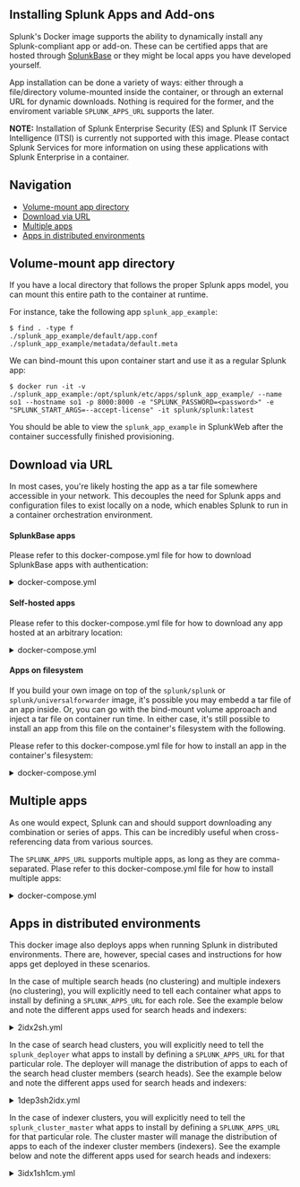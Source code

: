 ## Installing Splunk Apps and Add-ons
Splunk's Docker image supports the ability to dynamically install any Splunk-compliant app or add-on. These can be certified apps that are hosted through [SplunkBase](https://splunkbase.splunk.com/) or they might be local apps you have developed yourself.

App installation can be done a variety of ways: either through a file/directory volume-mounted inside the container, or through an external URL for dynamic downloads. Nothing is required for the former, and the enviroment variable `SPLUNK_APPS_URL` supports the later.

**NOTE:** Installation of Splunk Enterprise Security (ES) and Splunk IT Service Intelligence (ITSI) is currently not supported with this image. Please contact Splunk Services for more information on using these applications with Splunk Enterprise in a container.

## Navigation

* [Volume-mount app directory](#volume-mount-app-directory)
* [Download via URL](#download-via-url)
* [Multiple apps](#multiple-apps)
* [Apps in distributed environments](#apps-in-distributed-environments)

## Volume-mount app directory
If you have a local directory that follows the proper Splunk apps model, you can mount this entire path to the container at runtime.

For instance, take the following app `splunk_app_example`:
```
$ find . -type f
./splunk_app_example/default/app.conf
./splunk_app_example/metadata/default.meta
```

We can bind-mount this upon container start and use it as a regular Splunk app:
```
$ docker run -it -v ./splunk_app_example:/opt/splunk/etc/apps/splunk_app_example/ --name so1 --hostname so1 -p 8000:8000 -e "SPLUNK_PASSWORD=<password>" -e "SPLUNK_START_ARGS=--accept-license" -it splunk/splunk:latest
```

You should be able to view the `splunk_app_example` in SplunkWeb after the container successfully finished provisioning.

## Download via URL
In most cases, you're likely hosting the app as a tar file somewhere accessible in your network. This decouples the need for Splunk apps and configuration files to exist locally on a node, which enables Splunk to run in a container orchestration environment.

#### SplunkBase apps
Please refer to this docker-compose.yml file for how to download SplunkBase apps with authentication:
<details><summary>docker-compose.yml</summary><p>

```
version: "3.6"

services:
  so1:
    image: ${SPLUNK_IMAGE:-splunk/splunk:latest}
    hostname: so1
    environment:
      - SPLUNK_START_ARGS=--accept-license
      - SPLUNK_APPS_URL=https://splunkbase.splunk.com/app/2890/release/4.1.0/download
      - SPLUNKBASE_USERNAME=<sb-username>
      - SPLUNKBASE_PASSWORD=<sb-password>
      - SPLUNK_PASSWORD=<password>
    ports:
      - 8000
```
</p></details>

#### Self-hosted apps
Please refer to this docker-compose.yml file for how to download any app hosted at an arbitrary location:
<details><summary>docker-compose.yml</summary><p>

```
version: "3.6"

services:
  so1:
    image: ${SPLUNK_IMAGE:-splunk/splunk:latest}
    hostname: so1
    environment:
      - SPLUNK_START_ARGS=--accept-license
      - SPLUNK_APPS_URL=https://webserver/apps/app.spl
      - SPLUNK_PASSWORD=<password>
    ports:
      - 8000
```
</p></details>

#### Apps on filesystem
If you build your own image on top of the `splunk/splunk` or `splunk/universalforwarder` image, it's possible you may embedd a tar file of an app inside. Or, you can go with the bind-mount volume approach and inject a tar file on container run time. In either case, it's still possible to install an app from this file on the container's filesystem with the following.

Please refer to this docker-compose.yml file for how to install an app in the container's filesystem:
<details><summary>docker-compose.yml</summary><p>

```
version: "3.6"

services:
  so1:
    image: ${SPLUNK_IMAGE:-splunk/splunk:latest}
    hostname: so1
    environment:
      - SPLUNK_START_ARGS=--accept-license
      - SPLUNK_APPS_URL=/tmp/app.tgz
      - SPLUNK_PASSWORD=<password>
    ports:
      - 8000
```
</p></details>

## Multiple apps
As one would expect, Splunk can and should support downloading any combination or series of apps. This can be incredibly useful when cross-referencing data from various sources.

The `SPLUNK_APPS_URL` supports multiple apps, as long as they are comma-separated. Plase refer to this docker-compose.yml file for how to install multiple apps:
<details><summary>docker-compose.yml</summary><p>

```
version: "3.6"

services:
  so1:
    image: ${SPLUNK_IMAGE:-splunk/splunk:latest}
    hostname: so1
    environment:
      - SPLUNK_START_ARGS=--accept-license
      - SPLUNK_APPS_URL=/tmp/app.tgz,https://webserver/apps/app.spl,https://splunkbase.splunk.com/app/2890/release/4.1.0/download
      - SPLUNKBASE_USERNAME=<sb-username>
      - SPLUNKBASE_PASSWORD=<sb-password>
      - SPLUNK_PASSWORD=<password>
    ports:
      - 8000
```
</p></details>

## Apps in distributed environments
This docker image also deploys apps when running Splunk in distributed environments. There are, however, special cases and instructions for how apps get deployed in these scenarios.

In the case of multiple search heads (no clustering) and multiple indexers (no clustering), you will explicitly need to tell each container what apps to install by defining a `SPLUNK_APPS_URL` for each role. See the example below and note the different apps used for search heads and indexers:

<details><summary>2idx2sh.yml</summary><p>

```
version: "3.6"

networks:
  splunknet:
    driver: bridge
    attachable: true

services:
  sh1:
    networks:
      splunknet:
        aliases:
          - sh1
    image: ${SPLUNK_IMAGE:-splunk/splunk:latest}
    command: start
    hostname: sh1
    container_name: sh1
    environment:
      - SPLUNK_START_ARGS=--accept-license
      - SPLUNK_INDEXER_URL=idx1,idx2
      - SPLUNK_SEARCH_HEAD_URL=sh1,sh2
      - SPLUNK_ROLE=splunk_search_head
      - SPLUNK_APPS_URL=https://webserver/apps/appA.tgz
      - SPLUNK_PASSWORD
    ports:
      - 8000

  sh2:
    networks:
      splunknet:
        aliases:
          - sh2
    image: ${SPLUNK_IMAGE:-splunk/splunk:latest}
    command: start
    hostname: sh2
    container_name: sh2
    environment:
      - SPLUNK_START_ARGS=--accept-license
      - SPLUNK_INDEXER_URL=idx1,idx2
      - SPLUNK_SEARCH_HEAD_URL=sh1,sh2
      - SPLUNK_ROLE=splunk_search_head
      - SPLUNK_APPS_URL=https://webserver/apps/appA.tgz
      - SPLUNK_PASSWORD
    ports:
      - 8000

  idx1:
    networks:
      splunknet:
        aliases:
          - idx1
    image: ${SPLUNK_IMAGE:-splunk/splunk:latest}
    command: start
    hostname: idx1 
    container_name: idx1
    environment:
      - SPLUNK_START_ARGS=--accept-license
      - SPLUNK_INDEXER_URL=idx1,idx2
      - SPLUNK_SEARCH_HEAD_URL=sh1,sh2
      - SPLUNK_ROLE=splunk_indexer
      - SPLUNK_APPS_URL=https://webserver/apps/appB.tgz,https://webserver/apps/appC.tgz
      - SPLUNK_PASSWORD
    ports:
      - 8000

  idx2:
    networks:
      splunknet:
        aliases:
          - idx2
    image: ${SPLUNK_IMAGE:-splunk/splunk:latest}
    command: start
    hostname: idx2
    container_name: idx2
    environment:
      - SPLUNK_START_ARGS=--accept-license
      - SPLUNK_INDEXER_URL=idx1,idx2
      - SPLUNK_SEARCH_HEAD_URL=sh1,sh2
      - SPLUNK_ROLE=splunk_indexer
      - SPLUNK_APPS_URL=https://webserver/apps/appB.tgz,https://webserver/apps/appC.tgz
      - SPLUNK_PASSWORD
    ports:
      - 8000
```
</p></details>

In the case of search head clusters, you will explicitly need to tell the `splunk_deployer` what apps to install by defining a `SPLUNK_APPS_URL` for that particular role. The deployer will manage the distribution of apps to each of the search head cluster members (search heads). See the example below and note the different apps used for search heads and indexers:

<details><summary>1dep3sh2idx.yml</summary><p>

```
version: "3.6"

networks:
  splunknet:
    driver: bridge
    attachable: true

services:
  dep1:
    networks:
      splunknet:
        aliases:
          - dep1
    image: ${SPLUNK_IMAGE:-splunk/splunk:latest}
    command: start
    hostname: dep1
    container_name: dep1
    environment:
      - SPLUNK_START_ARGS=--accept-license
      - SPLUNK_INDEXER_URL=idx1,idx2
      - SPLUNK_SEARCH_HEAD_URL=sh2,sh3
      - SPLUNK_SEARCH_HEAD_CAPTAIN_URL=sh1
      - SPLUNK_DEPLOYER_URL=dep1
      - SPLUNK_ROLE=splunk_deployer
      - SPLUNK_APPS_URL=https://webserver/apps/appA.tgz,https://webserver/apps/appB.tgz
    ports:
      - 8000

  sh1:
    networks:
      splunknet:
        aliases:
          - sh1
    image: ${SPLUNK_IMAGE:-splunk/splunk:latest}
    command: start
    hostname: sh1
    container_name: sh1
    environment:
      - SPLUNK_START_ARGS=--accept-license
      - SPLUNK_INDEXER_URL=idx1,idx2
      - SPLUNK_SEARCH_HEAD_URL=sh2,sh3
      - SPLUNK_SEARCH_HEAD_CAPTAIN_URL=sh1
      - SPLUNK_DEPLOYER_URL=dep1
      - SPLUNK_ROLE=splunk_search_head_captain
    ports:
      - 8000

  sh2:
    networks:
      splunknet:
        aliases:
          - sh2
    image: ${SPLUNK_IMAGE:-splunk/splunk:latest}
    command: start
    hostname: sh2
    container_name: sh2
    environment:
      - SPLUNK_START_ARGS=--accept-license
      - SPLUNK_INDEXER_URL=idx1,idx2
      - SPLUNK_SEARCH_HEAD_URL=sh2,sh3
      - SPLUNK_SEARCH_HEAD_CAPTAIN_URL=sh1
      - SPLUNK_DEPLOYER_URL=dep1
      - SPLUNK_ROLE=splunk_search_head
    ports:
      - 8000

  sh3:
    networks:
      splunknet:
        aliases:
          - sh3
    image: ${SPLUNK_IMAGE:-splunk/splunk:latest}
    command: start
    hostname: sh3
    container_name: sh3
    environment:
      - SPLUNK_START_ARGS=--accept-license
      - SPLUNK_INDEXER_URL=idx1,idx2
      - SPLUNK_SEARCH_HEAD_URL=sh2,sh3
      - SPLUNK_SEARCH_HEAD_CAPTAIN_URL=sh1
      - SPLUNK_DEPLOYER_URL=dep1
      - SPLUNK_ROLE=splunk_search_head
    ports:
      - 8000

  idx1:
    networks:
      splunknet:
        aliases:
          - idx1
    image: ${SPLUNK_IMAGE:-splunk/splunk:latest}
    command: start
    hostname: idx1
    container_name: idx1
    environment:
      - SPLUNK_START_ARGS=--accept-license
      - SPLUNK_INDEXER_URL=idx1,idx2
      - SPLUNK_SEARCH_HEAD_URL=sh2,sh3
      - SPLUNK_SEARCH_HEAD_CAPTAIN_URL=sh1
      - SPLUNK_DEPLOYER_URL=dep1
      - SPLUNK_ROLE=splunk_indexer
    ports:
      - 8000

  idx2:
    networks:
      splunknet:
        aliases:
          - idx2
    image: ${SPLUNK_IMAGE:-splunk/splunk:latest}
    command: start
    hostname: idx2
    container_name: idx2
    environment:
      - SPLUNK_START_ARGS=--accept-license
      - SPLUNK_INDEXER_URL=idx1,idx2
      - SPLUNK_SEARCH_HEAD_URL=sh2,sh3
      - SPLUNK_SEARCH_HEAD_CAPTAIN_URL=sh1
      - SPLUNK_DEPLOYER_URL=dep1
      - SPLUNK_ROLE=splunk_indexer
    ports:
      - 8000    
```
</p></details>

In the case of indexer clusters, you will explicitly need to tell the `splunk_cluster_master` what apps to install by defining a `SPLUNK_APPS_URL` for that particular role. The cluster master will manage the distribution of apps to each of the indexer cluster members (indexers). See the example below and note the different apps used for search heads and indexers:

<details><summary>3idx1sh1cm.yml</summary><p>

```
version: "3.6"

networks:
  splunknet:
    driver: bridge
    attachable: true

services:
  sh1:
    networks:
      splunknet:
        aliases:
          - sh1
    image: ${SPLUNK_IMAGE:-splunk/splunk:latest}
    command: start
    hostname: sh1
    container_name: sh1
    environment:
      - SPLUNK_START_ARGS=--accept-license
      - SPLUNK_INDEXER_URL=idx1,idx2,idx3
      - SPLUNK_SEARCH_HEAD_URL=sh1
      - SPLUNK_CLUSTER_MASTER_URL=cm1
      - SPLUNK_ROLE=splunk_search_head
      - SPLUNK_PASSWORD
    ports:
      - 8000

  cm1:
    networks:
      splunknet:
        aliases:
          - cm1
    image: ${SPLUNK_IMAGE:-splunk/splunk:latest}
    command: start
    hostname: cm1
    container_name: cm1
    environment:
      - SPLUNK_START_ARGS=--accept-license
      - SPLUNK_INDEXER_URL=idx1,idx2,idx3
      - SPLUNK_SEARCH_HEAD_URL=sh1
      - SPLUNK_CLUSTER_MASTER_URL=cm1
      - SPLUNK_ROLE=splunk_cluster_master
      - SPLUNK_APPS_URL=https://webserver/apps/appA.tgz,https://webserver/apps/appB.tgz
      - SPLUNK_PASSWORD
    ports:
      - 8000

  idx1:
    networks:
      splunknet:
        aliases:
          - idx1
    image: ${SPLUNK_IMAGE:-splunk/splunk:latest}
    command: start
    hostname: idx1
    container_name: idx1
    environment:
      - SPLUNK_START_ARGS=--accept-license
      - SPLUNK_INDEXER_URL=idx1,idx2,idx3
      - SPLUNK_SEARCH_HEAD_URL=sh1
      - SPLUNK_CLUSTER_MASTER_URL=cm1
      - SPLUNK_ROLE=splunk_indexer
      - SPLUNK_PASSWORD
    ports:
      - 8000

  idx2:
    networks:
      splunknet:
        aliases:
          - idx2
    image: ${SPLUNK_IMAGE:-splunk/splunk:latest}
    command: start
    hostname: idx2
    container_name: idx2
    environment:
      - SPLUNK_START_ARGS=--accept-license
      - SPLUNK_INDEXER_URL=idx1,idx2,idx3
      - SPLUNK_SEARCH_HEAD_URL=sh1
      - SPLUNK_CLUSTER_MASTER_URL=cm1
      - SPLUNK_ROLE=splunk_indexer
      - SPLUNK_PASSWORD
    ports:
      - 8000

  idx3:
    networks:
      splunknet:
        aliases:
          - idx3
    image: ${SPLUNK_IMAGE:-splunk/splunk:latest}
    command: start
    hostname: idx3
    container_name: idx3
    environment:
      - SPLUNK_START_ARGS=--accept-license
      - SPLUNK_INDEXER_URL=idx1,idx2,idx3
      - SPLUNK_SEARCH_HEAD_URL=sh1,sh2,sh3
      - SPLUNK_CLUSTER_MASTER_URL=cm1
      - SPLUNK_ROLE=splunk_indexer
      - SPLUNK_PASSWORD
    ports:
      - 8000
```
</p></details>
